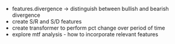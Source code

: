 
- features.divergence -> distinguish between bullish and bearish divergence
- create S/R and S/D features
- create transformer to perform pct change over period of time
- explore mtf analysis - how to incorporate relevant features
